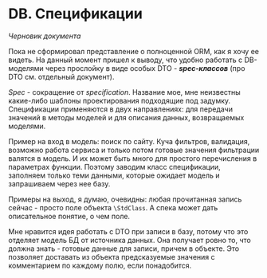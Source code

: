 # DB. Спецификации

*Черновик документа*

Пока не сформировал представление о полноценной ORM, как я хочу ее видеть. На данный момент пришел к выводу, что удобно работать с DB-моделями через прослойку в виде особых DTO - ***spec-классов*** (про DTO см. отдельный документ).

*Spec*  - сокращение от *specification*. Название мое, мне неизвестны какие-либо шаблоны проектирования подходящие под задумку. Спецификации применяются в двух направлениях: для передачи значений в методы моделей и для описания данных, возвращаемых моделями.

Пример на вход в модель: поиск по сайту. Куча фильтров, валидация, возможно работа сервиса и только потом готовые значения фильтрации валятся в модель. И их может быть много для простого перечисления в параметрах функции. Поэтому заводим класс спецификации, заполняем только теми данными, которые ожидает модель и запрашиваем через нее базу.

Примеры на выход, я думаю, очевидны: любая прочитанная запись сейчас - просто поле объекта `\StdClass`. А спека может дать описательное понятие, о чем поле.

Мне нравится идея работать с DTO при записи в базу, потому что это отделяет модель БД от источника данных. Она получает ровно то, что должна знать - готовые данные для записи, причем в объекте. Это позволяет доставать из объекта предсказуемые значения с комментарием по каждому полю, если понадобится.
